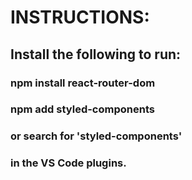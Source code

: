 # INSTRUCTIONS:

## Install the following to run:

### npm install react-router-dom

### npm add styled-components
### or search for 'styled-components'
### in the VS Code plugins.
